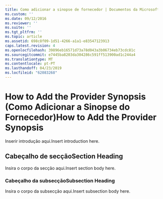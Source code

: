```yaml
---
title: Como adicionar a sinopse de fornecedor | Documentos da Microsoft
ms.custom: ''
ms.date: 09/12/2016
ms.reviewer: ''
ms.suite: ''
ms.tgt_pltfrm: ''
ms.topic: article
ms.assetid: 698c8f09-1d51-4266-a1a1-e83547123913
caps.latest.revision: 4
ms.openlocfilehash: 39896eb16571d73a78d043a3b06734eb73cdc81c
ms.sourcegitcommit: e7445ba8203da304286c591ff513900ad1c244a4
ms.translationtype: MT
ms.contentlocale: pt-PT
ms.lasthandoff: 04/23/2019
ms.locfileid: "62083268"
---
```

# <a name="how-to-add-the-provider-synopsis"></a><span data-ttu-id="8c7a1-102">How to Add the Provider Synopsis (Como Adicionar a Sinopse do Fornecedor)</span><span class="sxs-lookup"><span data-stu-id="8c7a1-102">How to Add the Provider Synopsis</span></span>
<span data-ttu-id="8c7a1-103">Inserir introdução aqui.</span><span class="sxs-lookup"><span data-stu-id="8c7a1-103">Insert introduction here.</span></span>

## <a name="section-heading"></a><span data-ttu-id="8c7a1-104">Cabeçalho de secção</span><span class="sxs-lookup"><span data-stu-id="8c7a1-104">Section Heading</span></span>
 <span data-ttu-id="8c7a1-105">Insira o corpo da secção aqui.</span><span class="sxs-lookup"><span data-stu-id="8c7a1-105">Insert section body here.</span></span>

### <a name="subsection-heading"></a><span data-ttu-id="8c7a1-106">Cabeçalho da subsecção</span><span class="sxs-lookup"><span data-stu-id="8c7a1-106">Subsection Heading</span></span>
 <span data-ttu-id="8c7a1-107">Insira o corpo da subsecção aqui.</span><span class="sxs-lookup"><span data-stu-id="8c7a1-107">Insert subsection body here.</span></span>
